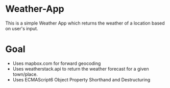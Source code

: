# Weather-App
This is a simple Weather App which returns the weather of a location based on user's input.


# Goal

* Uses mapbox.com for forward geocoding
* Uses weatherstack.api to return the weather forecast for a given town/place.
* Uses ECMAScript6 Object Property Shorthand and Destructuring

